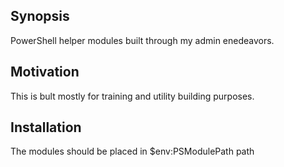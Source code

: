 ## Synopsis

PowerShell helper modules built through my admin enedeavors.

## Motivation

This is bult mostly for training and utility building purposes.

## Installation

The modules should be placed in $env:PSModulePath path


